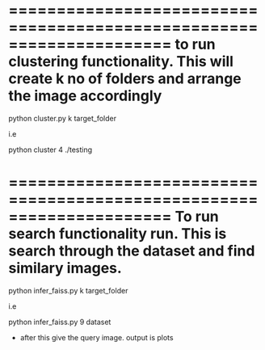 =====================================================================
to run clustering functionality. This will create k no of folders and
arrange the image accordingly
=====================================================================

python cluster.py k target_folder

i.e

python cluster 4 ./testing


=====================================================================
To run search functionality run. This is search through the dataset and
find similary images.
=====================================================================

python infer_faiss.py k target_folder

i.e

python infer_faiss.py 9 dataset

* after this give the query image. output is plots


